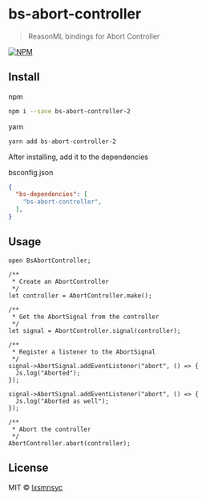 # bs-abort-controller
> ReasonML bindings for Abort Controller

[![NPM](https://img.shields.io/npm/v/bs-abort-controller-2.svg)](https://www.npmjs.com/package/bs-abort-controller-2)

## Install

npm
```bash
npm i --save bs-abort-controller-2
```

yarn
```bash
yarn add bs-abort-controller-2
```

After installing, add it to the dependencies

bsconfig.json
```json
{
  "bs-dependencies": [
    "bs-abort-controller",
  ],
}
```

## Usage

```reason
open BsAbortController;

/**
 * Create an AbortController
 */
let controller = AbortController.make();

/**
 * Get the AbortSignal from the controller
 */
let signal = AbortController.signal(controller);

/**
 * Register a listener to the AbortSignal
 */
signal->AbortSignal.addEventListener("abort", () => {
  Js.log("Aborted");
});

signal->AbortSignal.addEventListener("abort", () => {
  Js.log("Aborted as well");
});

/**
 * Abort the controller
 */
AbortController.abort(controller);
```

## License

MIT © [lxsmnsyc](https://github.com/lxsmnsyc)